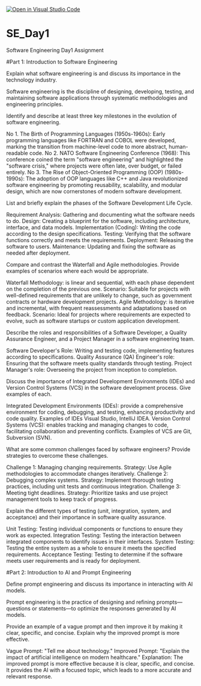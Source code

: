 [![Open in Visual Studio Code](https://classroom.github.com/assets/open-in-vscode-2e0aaae1b6195c2367325f4f02e2d04e9abb55f0b24a779b69b11b9e10269abc.svg)](https://classroom.github.com/online_ide?assignment_repo_id=15569275&assignment_repo_type=AssignmentRepo)
# SE_Day1
Software Engineering Day1 Assignment

#Part 1: Introduction to Software Engineering

Explain what software engineering is and discuss its importance in the technology industry.

Software engineering is the discipline of designing, developing, testing, and maintaining software applications through systematic methodologies and engineering principles.

Identify and describe at least three key milestones in the evolution of software engineering.

No 1. The Birth of Programming Languages (1950s-1960s): Early programming languages like FORTRAN and COBOL were developed, marking the transition from machine-level code to more abstract, human-readable code. 
No 2. NATO Software Engineering Conference (1968): This conference coined the term "software engineering" and highlighted the "software crisis," where projects were often late, over budget, or failed entirely.
No 3. The Rise of Object-Oriented Programming (OOP) (1980s-1990s): The adoption of OOP languages like C++ and Java revolutionized software engineering by promoting reusability, scalability, and modular design, which are now cornerstones of modern software development.

List and briefly explain the phases of the Software Development Life Cycle.

Requirement Analysis: Gathering and documenting what the software needs to do.
Design: Creating a blueprint for the software, including architecture, interface, and data models.
Implementation (Coding): Writing the code according to the design specifications.
Testing: Verifying that the software functions correctly and meets the requirements.
Deployment: Releasing the software to users.
Maintenance: Updating and fixing the software as needed after deployment.

Compare and contrast the Waterfall and Agile methodologies. Provide examples of scenarios where each would be appropriate.

Waterfall Methodology: is linear and sequential, with each phase dependent on the completion of the previous one.
Scenario: Suitable for projects with well-defined requirements that are unlikely to change, such as government contracts or hardware development projects.
Agile Methodology: is iterative and incremental, with frequent reassessments and adaptations based on feedback.
Scenario: Ideal for projects where requirements are expected to evolve, such as software startups or custom application development.

Describe the roles and responsibilities of a Software Developer, a Quality Assurance Engineer, and a Project Manager in a software engineering team.

Software Developer's Role: Writing and testing code, implementing features according to specifications.
Quality Assurance (QA) Engineer's role: Ensuring that the software meets quality standards through testing.
Project Manager's role: Overseeing the project from inception to completion.

Discuss the importance of Integrated Development Environments (IDEs) and Version Control Systems (VCS) in the software development process. Give examples of each.

Integrated Development Environments (IDEs): provide a comprehensive environment for coding, debugging, and testing, enhancing productivity and code quality.
Examples of IDEs Visual Studio, IntelliJ IDEA.
Version Control Systems (VCS): enables tracking and managing changes to code, facilitating collaboration and preventing conflicts.
Examples of VCS are Git, Subversion (SVN).

What are some common challenges faced by software engineers? Provide strategies to overcome these challenges.

Challenge 1: Managing changing requirements.
Strategy: Use Agile methodologies to accommodate changes iteratively.
Challenge 2: Debugging complex systems.
Strategy: Implement thorough testing practices, including unit tests and continuous integration.
Challenge 3: Meeting tight deadlines.
Strategy: Prioritize tasks and use project management tools to keep track of progress.

Explain the different types of testing (unit, integration, system, and acceptance) and their importance in software quality assurance.

Unit Testing: Testing individual components or functions to ensure they work as expected.
Integration Testing: Testing the interaction between integrated components to identify issues in their interfaces.
System Testing: Testing the entire system as a whole to ensure it meets the specified requirements.
Acceptance Testing: Testing to determine if the software meets user requirements and is ready for deployment.

#Part 2: Introduction to AI and Prompt Engineering


Define prompt engineering and discuss its importance in interacting with AI models.

Prompt engineering is the practice of designing and refining prompts—questions or statements—to optimize the responses generated by AI models.

Provide an example of a vague prompt and then improve it by making it clear, specific, and concise. Explain why the improved prompt is more effective.

Vague Prompt: "Tell me about technology."
Improved Prompt: "Explain the impact of artificial intelligence on modern healthcare."
Explanation: The improved prompt is more effective because it is clear, specific, and concise. It provides the AI with a focused topic, which leads to a more accurate and relevant response.
